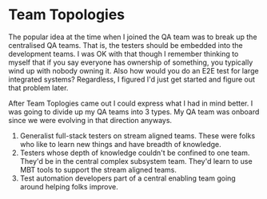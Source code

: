 # Team Topologies

The popular idea at the time when I joined the QA team was to break up the centralised QA teams.
That is, the testers should be embedded into the development teams.
I was OK with that though I remember thinking to myself that if you say everyone has ownership of something, you typically wind up with nobody owning it. 
Also how would you do an E2E test for large integrated systems? Regardless, I figured I'd just get started and figure out that problem later.

After Team Toplogies came out I could express what I had in mind better. I was going to divide up my QA teams into 3 types. My QA team was onboard since we were evolving in that direction anyways.
1. Generalist full-stack testers on stream aligned teams. These were folks who like to learn new things and have breadth of knowledge.
2. Testers whose depth of knowledge couldn't be confined to one team. They'd be in the central complex subsystem team. They'd learn to use MBT tools to support the stream aligned teams.
3. Test automation developers part of a central enabling team going around helping folks improve. 